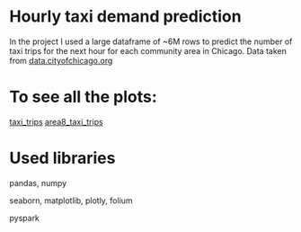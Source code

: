 # Hourly taxi demand prediction
In the project I used a large dataframe of ~6M rows to predict the number of taxi trips for the next hour for each community area in Chicago. Data taken from [data.cityofchicago.org](https://data.cityofchicago.org/Transportation/Taxi-Trips-2022/npd7-ywjz)

# To see all the plots:
[taxi_trips](https://nbviewer.org/github/vladislavziyangulov/workshop/blob/main/taxi_trips.ipynb)
[area8_taxi_trips](https://nbviewer.org/github/vladislavziyangulov/workshop/blob/dd2d8781ad8e63d89ea759a857513b15c3ae181c/area8_taxi_trips.ipynb)

# Used libraries
pandas, numpy

seaborn, matplotlib, plotly, folium

pyspark
